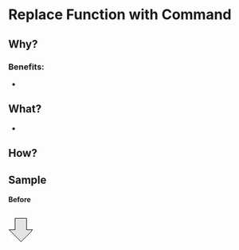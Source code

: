 # Replace Function with Command
## Why?

### Benefits:
- 
## What?
- 
## How? 
## Sample
**Before**
```js

```
![After refactoring](../../../images/arrow.png)
```js

```